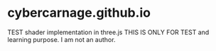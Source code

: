 # cybercarnage.github.io
TEST shader implementation in three.js THIS IS ONLY FOR TEST and learning purpose. I am not an author.
